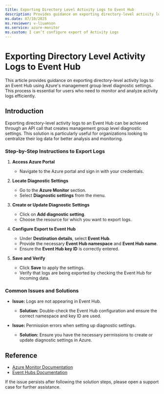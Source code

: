 ```yaml
---
title: Exporting Directory Level Activity Logs to Event Hub
description: Provides guidance on exporting directory-level activity logs to an Event Hub using Azure's management group level diagnostic settings.
ms.date: 07/10/2025
ms.reviewer: v-liuamson
ms.service: azure-monitor
ms.custom: I can’t configure export of Activity Logs
---
```

# Exporting Directory Level Activity Logs to Event Hub

This article provides guidance on exporting directory-level activity logs to an Event Hub using Azure's management group level diagnostic settings. This process is essential for users who need to monitor and analyze activity logs efficiently.

## Introduction

Exporting directory-level activity logs to an Event Hub can be achieved through an API call that creates management group level diagnostic settings. This solution is particularly useful for organizations looking to centralize their log data for better analysis and monitoring.

### Step-by-Step Instructions to Export Logs

1. **Access Azure Portal**
   - Navigate to the Azure portal and sign in with your credentials.

2. **Locate Diagnostic Settings**
   - Go to the **Azure Monitor** section.
   - Select **Diagnostic settings** from the menu.

3. **Create or Update Diagnostic Settings**
   - Click on **Add diagnostic setting**.
   - Choose the resource for which you want to export logs.

4. **Configure Export to Event Hub**
   - Under **Destination details**, select **Event Hub**.
   - Provide the necessary **Event Hub namespace** and **Event Hub name**.
   - Ensure the **Event Hub key ID** is correctly entered.

5. **Save and Verify**
   - Click **Save** to apply the settings.
   - Verify that logs are being exported by checking the Event Hub for incoming data.

### Common Issues and Solutions

- **Issue:** Logs are not appearing in Event Hub.
  - **Solution:** Double-check the Event Hub configuration and ensure the correct namespace and key ID are used.

- **Issue:** Permission errors when setting up diagnostic settings.
  - **Solution:** Ensure you have the necessary permissions to create or update diagnostic settings in Azure.

## Reference

- [Azure Monitor Documentation](https://learn.microsoft.com/azure/monitoring/)
- [Event Hubs Documentation](https://learn.microsoft.com/azure/event-hubs/)

If the issue persists after following the solution steps, please open a support case for further assistance.
